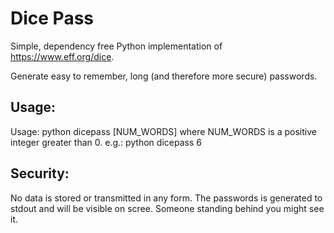 # Dice Pass

Simple, dependency free Python implementation of https://www.eff.org/dice.

Generate easy to remember, long (and therefore more secure) passwords.

## Usage:
Usage: python dicepass [NUM_WORDS]
    where NUM_WORDS is a positive integer greater than 0.
    e.g.: python dicepass 6

## Security:
No data is stored or transmitted in any form. The passwords is generated to stdout and will be visible on scree. Someone standing behind you might see it.
